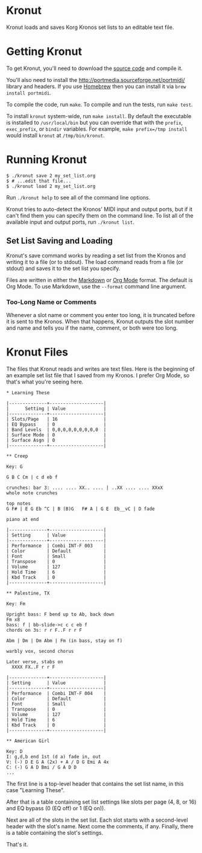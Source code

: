 # Kronut

Kronut loads and saves Korg Kronos set lists to an editable text file.

# Getting Kronut

To get Kronut, you'll need to download the
[source code](https://github.com/jimm/kronut) and compile it.

You'll also need to install the http://portmedia.sourceforge.net/portmidi/
library and headers. If you use [Homebrew](https://brew.sh/) then you can
install it via `brew install portmidi`.

To compile the code, run `make`. To compile and run the tests, run `make
test`.

To install `kronut` system-wide, run `make install`. By default the
executable is installed to `/usr/local/bin` but you can override that with
the `prefix`, `exec_prefix`, or `bindir` variables. For example, `make
prefix=/tmp install` would install `kronut` at `/tmp/bin/kronut`.

# Running Kronut

```
$ ./kronut save 2 my_set_list.org
$ # ...edit that file...
$ ./kronut load 2 my_set_list.org
```

Run `./kronut help` to see all of the command line options.

Kronut tries to auto-detect the Kronos' MIDI input and output ports, but if
it can't find them you can specify them on the command line. To list all of
the available input and output ports, run `./kronut list`.

## Set List Saving and Loading

Kronut's save command works by reading a set list from the Kronos and
writing it to a file (or to stdout). The load command reads from a file (or
stdout) and saves it to the set list you specify.

Files are written in either the [Markdown](https://www.markdownguide.org/)
or [Org Mode](https://orgmode.org/) format. The default is Org Mode. To use
Markdown, use the `--format` command line argument.

### Too-Long Name or Comments

Whenever a slot name or comment you enter too long, it is truncated before
it is sent to the Kronos. When that happens, Kronut outputs the slot number
and name and tells you if the name, comment, or both were too long.

# Kronut Files

The files that Kronut reads and writes are text files. Here is the beginning
of an example set list file that I saved from my Kronos. I prefer Org Mode,
so that's what you're seeing here.

```
* Learning These

|--------------+--------------------|
|      Setting | Value              |
|--------------+--------------------|
| Slots/Page   | 16                 |
| EQ Bypass    | 0                  |
| Band Levels  | 0,0,0,0,0,0,0,0,0  |
| Surface Mode | 0                  |
| Surface Asgn | 0                  |
|--------------+--------------------|

** Creep

Key: G

G B C Cm | c d eb f

crunches: bar 3: .... .... XX.. .... | ..XX .... .... XXxX
whole note crunches

top notes
G F# | E G Eb ^C | B (B)G   F# A | G E  Eb__vC | D fade

piano at end

|--------------+--------------------|
| Setting      | Value              |
|--------------+--------------------|
| Performance  | Combi INT-F 003    |
| Color        | Default            |
| Font         | Small              |
| Transpose    | 0                  |
| Volume       | 127                |
| Hold Time    | 6                  |
| Kbd Track    | 0                  |
|--------------+--------------------|

** Palestine, TX

Key: Fm

Upright bass: F bend up to Ab, back down
Fm x8
bass: f | bb-slide->c c c eb f
chords on 3s: r r F..F r r F

Abm | Dm | Dm Abm | Fm (in bass, stay on f)

warbly vox, second chorus

Later verse, stabs on
  XXXX FX..F r r F

|--------------+--------------------|
| Setting      | Value              |
|--------------+--------------------|
| Performance  | Combi INT-F 004    |
| Color        | Default            |
| Font         | Small              |
| Transpose    | 0                  |
| Volume       | 127                |
| Hold Time    | 6                  |
| Kbd Track    | 0                  |
|--------------+--------------------|

** American Girl

Key: D
I: g,d,b end 1st (d a) fade in, out
V: (-) D E G A (2x) + A / D G Emi A 4x
C: (-) G A D Bmi / G A D D
...
```

The first line is a top-level header that contains the set list name, in
this case "Learning These".

After that is a table containing set list settings like slots per page (4,
8, or 16) and EQ bypass (0 (EQ off) or 1 (EQ on)).

Next are all of the slots in the set list. Each slot starts with a
second-level header with the slot's name. Next come the comments, if any.
Finally, there is a table containing the slot's settings.

That's it.
